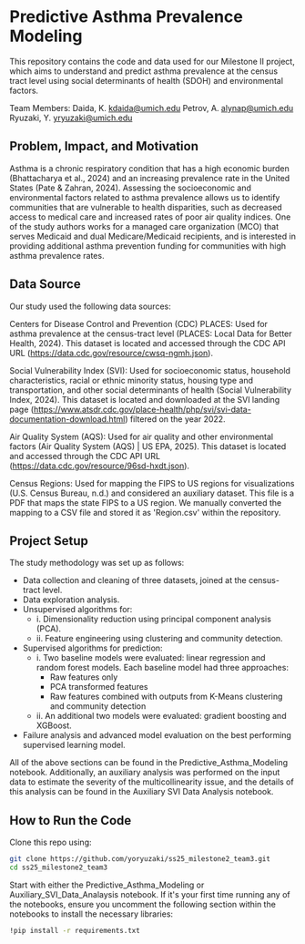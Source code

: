 # Predictive Asthma Prevalence Modeling

This repository contains the code and data used for our Milestone II project, which aims to understand and predict asthma prevalence at the census tract level using social determinants of health (SDOH) and environmental factors. 

Team Members: 
Daida, K.      kdaida@umich.edu
Petrov, A.     alynap@umich.edu
Ryuzaki, Y.    yryuzaki@umich.edu


## Problem, Impact, and Motivation
Asthma is a chronic respiratory condition that has a high economic burden (Bhattacharya et al., 2024) and an increasing prevalence rate in the United States (Pate & Zahran, 2024). Assessing the socioeconomic and environmental factors related to asthma prevalence allows us to identify communities that are vulnerable to health disparities, such as decreased access to medical care and increased rates of poor air quality indices. One of the study authors works for a managed care organization (MCO) that serves Medicaid and dual Medicare/Medicaid recipients, and is interested in providing additional asthma prevention funding for communities with high asthma prevalence rates. 


## Data Source
Our study used the following data sources: 

Centers for Disease Control and Prevention (CDC) PLACES: Used for asthma prevalence at the census-tract level (PLACES: Local Data for Better Health, 2024). This dataset is located and accessed through the CDC API URL (https://data.cdc.gov/resource/cwsq-ngmh.json). 

Social Vulnerability Index (SVI): Used for socioeconomic status, household characteristics, racial or ethnic minority status, housing type and transportation, and other social determinants of health (Social Vulnerability Index, 2024). This dataset is located and downloaded at the SVI landing page (https://www.atsdr.cdc.gov/place-health/php/svi/svi-data-documentation-download.html) filtered on the year 2022. 

Air Quality System (AQS): Used for air quality and other environmental factors (Air Quality System (AQS) | US EPA, 2025). This dataset is located and  accessed through the CDC API URL (https://data.cdc.gov/resource/96sd-hxdt.json). 

Census Regions: Used for mapping the FIPS to US regions for visualizations (U.S. Census Bureau, n.d.) and considered an auxiliary dataset. This file is a PDF that maps the state FIPS to a US region. We manually converted the mapping to a CSV file and stored it as 'Region.csv' within the repository. 


## Project Setup
The study methodology was set up as follows: 
- Data collection and cleaning of three datasets, joined at the census-tract level. 
- Data exploration analysis. 
- Unsupervised algorithms for: 
  - i. Dimensionality reduction using principal component analysis (PCA). 
  - ii. Feature engineering using clustering and community detection. 
- Supervised algorithms for prediction:
  - i. Two baseline models were evaluated: linear regression and random forest models. Each baseline model had three approaches:
      -  Raw features only
      -  PCA transformed features
      -  Raw features combined with outputs from K-Means clustering and community detection
  - ii. An additional two models were evaluated: gradient boosting and XGBoost. 
- Failure analysis and advanced model evaluation on the best performing supervised learning model.


All of the above sections can be found in the Predictive_Asthma_Modeling notebook. Additionally, an auxiliary analysis was performed on the input data to estimate the severity of the multicollinearity issue, and the details of this analysis can be found in the Auxiliary SVI Data Analysis notebook.


## How to Run the Code
Clone this repo using:
```bash
git clone https://github.com/yoryuzaki/ss25_milestone2_team3.git
cd ss25_milestone2_team3
```

Start with either the Predictive_Asthma_Modeling or Auxiliary_SVI_Data_Analaysis notebook. If it's your first time running any of the notebooks, ensure you uncomment the following section within the notebooks to install the necessary libraries:
```bash
!pip install -r requirements.txt
```

